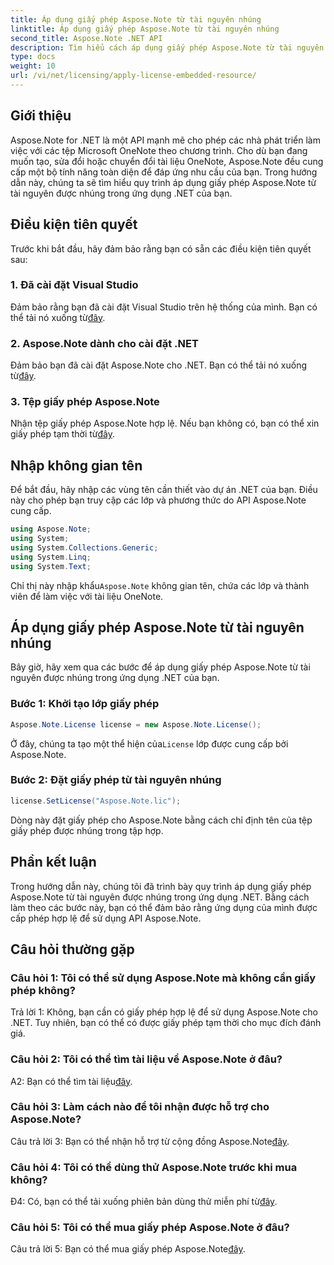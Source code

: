 ```yaml
---
title: Áp dụng giấy phép Aspose.Note từ tài nguyên nhúng
linktitle: Áp dụng giấy phép Aspose.Note từ tài nguyên nhúng
second_title: Aspose.Note .NET API
description: Tìm hiểu cách áp dụng giấy phép Aspose.Note từ tài nguyên được nhúng trong ứng dụng .NET của bạn. Hãy làm theo hướng dẫn từng bước của chúng tôi để tích hợp liền mạch.
type: docs
weight: 10
url: /vi/net/licensing/apply-license-embedded-resource/
---
```

## Giới thiệu

Aspose.Note for .NET là một API mạnh mẽ cho phép các nhà phát triển làm việc với các tệp Microsoft OneNote theo chương trình. Cho dù bạn đang muốn tạo, sửa đổi hoặc chuyển đổi tài liệu OneNote, Aspose.Note đều cung cấp một bộ tính năng toàn diện để đáp ứng nhu cầu của bạn. Trong hướng dẫn này, chúng ta sẽ tìm hiểu quy trình áp dụng giấy phép Aspose.Note từ tài nguyên được nhúng trong ứng dụng .NET của bạn.

## Điều kiện tiên quyết

Trước khi bắt đầu, hãy đảm bảo rằng bạn có sẵn các điều kiện tiên quyết sau:

### 1. Đã cài đặt Visual Studio

Đảm bảo rằng bạn đã cài đặt Visual Studio trên hệ thống của mình. Bạn có thể tải nó xuống từ[đây](https://visualstudio.microsoft.com/).

### 2. Aspose.Note dành cho cài đặt .NET

 Đảm bảo bạn đã cài đặt Aspose.Note cho .NET. Bạn có thể tải nó xuống từ[đây](https://releases.aspose.com/note/net/).

### 3. Tệp giấy phép Aspose.Note

 Nhận tệp giấy phép Aspose.Note hợp lệ. Nếu bạn không có, bạn có thể xin giấy phép tạm thời từ[đây](https://purchase.aspose.com/temporary-license/).

## Nhập không gian tên

Để bắt đầu, hãy nhập các vùng tên cần thiết vào dự án .NET của bạn. Điều này cho phép bạn truy cập các lớp và phương thức do API Aspose.Note cung cấp.

```csharp
using Aspose.Note;
using System;
using System.Collections.Generic;
using System.Linq;
using System.Text;
```

 Chỉ thị này nhập khẩu`Aspose.Note` không gian tên, chứa các lớp và thành viên để làm việc với tài liệu OneNote.

## Áp dụng giấy phép Aspose.Note từ tài nguyên nhúng

Bây giờ, hãy xem qua các bước để áp dụng giấy phép Aspose.Note từ tài nguyên được nhúng trong ứng dụng .NET của bạn.

### Bước 1: Khởi tạo lớp giấy phép

```csharp
Aspose.Note.License license = new Aspose.Note.License();
```

 Ở đây, chúng ta tạo một thể hiện của`License` lớp được cung cấp bởi Aspose.Note.

### Bước 2: Đặt giấy phép từ tài nguyên nhúng

```csharp
license.SetLicense("Aspose.Note.lic");
```

Dòng này đặt giấy phép cho Aspose.Note bằng cách chỉ định tên của tệp giấy phép được nhúng trong tập hợp.

## Phần kết luận

Trong hướng dẫn này, chúng tôi đã trình bày quy trình áp dụng giấy phép Aspose.Note từ tài nguyên được nhúng trong ứng dụng .NET. Bằng cách làm theo các bước này, bạn có thể đảm bảo rằng ứng dụng của mình được cấp phép hợp lệ để sử dụng API Aspose.Note.

## Câu hỏi thường gặp

### Câu hỏi 1: Tôi có thể sử dụng Aspose.Note mà không cần giấy phép không?

Trả lời 1: Không, bạn cần có giấy phép hợp lệ để sử dụng Aspose.Note cho .NET. Tuy nhiên, bạn có thể có được giấy phép tạm thời cho mục đích đánh giá.

### Câu hỏi 2: Tôi có thể tìm tài liệu về Aspose.Note ở đâu?

 A2: Bạn có thể tìm tài liệu[đây](https://reference.aspose.com/note/net/).

### Câu hỏi 3: Làm cách nào để tôi nhận được hỗ trợ cho Aspose.Note?

 Câu trả lời 3: Bạn có thể nhận hỗ trợ từ cộng đồng Aspose.Note[đây](https://forum.aspose.com/c/note/28).

### Câu hỏi 4: Tôi có thể dùng thử Aspose.Note trước khi mua không?

 Đ4: Có, bạn có thể tải xuống phiên bản dùng thử miễn phí từ[đây](https://releases.aspose.com/).

### Câu hỏi 5: Tôi có thể mua giấy phép Aspose.Note ở đâu?

 Câu trả lời 5: Bạn có thể mua giấy phép Aspose.Note[đây](https://purchase.aspose.com/buy).